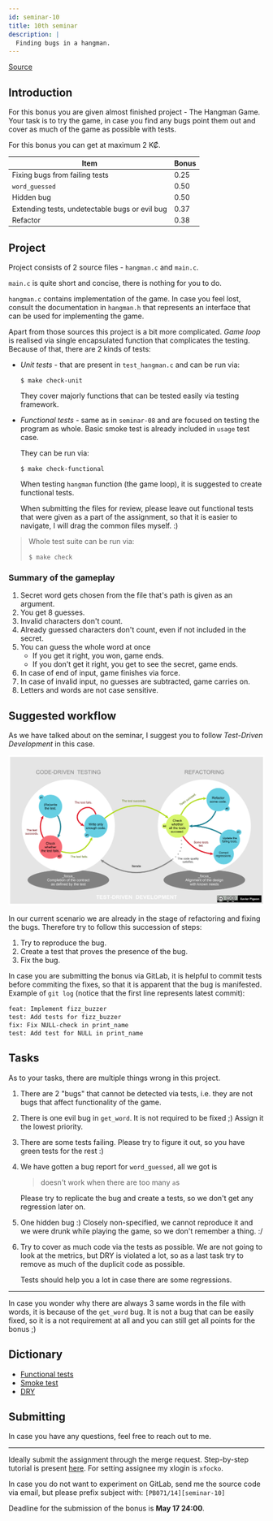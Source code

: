 ```yaml
---
id: seminar-10
title: 10th seminar
description: |
  Finding bugs in a hangman.
---
```


[Source](pathname:///files/pb071/bonuses/10.tar.gz)

## Introduction

For this bonus you are given almost finished project - The Hangman Game. Your
task is to try the game, in case you find any bugs point them out and cover as
much of the game as possible with tests.

For this bonus you can get at maximum 2 K₡.

| Item                                           | Bonus |
| ---------------------------------------------- | ----- |
| Fixing bugs from failing tests                 | 0.25  |
| `word_guessed`                                 | 0.50  |
| Hidden bug                                     | 0.50  |
| Extending tests, undetectable bugs or evil bug | 0.37  |
| Refactor                                       | 0.38  |

## Project

Project consists of 2 source files - `hangman.c` and `main.c`.

`main.c` is quite short and concise, there is nothing for you to do.

`hangman.c` contains implementation of the game. In case you feel lost, consult
the documentation in `hangman.h` that represents an interface that can be used
for implementing the game.

Apart from those sources this project is a bit more complicated. _Game loop_ is
realised via single encapsulated function that complicates the testing. Because
of that, there are 2 kinds of tests:

- _Unit tests_ - that are present in `test_hangman.c` and can be run via:

  ```
  $ make check-unit
  ```

  They cover majorly functions that can be tested easily via testing framework.

- _Functional tests_ - same as in `seminar-08` and are focused on testing the
  program as whole. Basic smoke test is already included in `usage` test case.

  They can be run via:

  ```
  $ make check-functional
  ```

  When testing `hangman` function (the game loop), it is suggested to create
  functional tests.

  When submitting the files for review, please leave out functional tests that
  were given as a part of the assignment, so that it is easier to navigate, I
  will drag the common files myself. :)

> Whole test suite can be run via:
>
> ```
> $ make check
> ```

### Summary of the gameplay

1. Secret word gets chosen from the file that's path is given as an argument.
2. You get 8 guesses.
3. Invalid characters don't count.
4. Already guessed characters don't count, even if not included in the secret.
5. You can guess the whole word at once
   - If you get it right, you won, game ends.
   - If you don't get it right, you get to see the secret, game ends.
6. In case of end of input, game finishes via force.
7. In case of invalid input, no guesses are subtracted, game carries on.
8. Letters and words are not case sensitive.

## Suggested workflow

As we have talked about on the seminar, I suggest you to follow
_Test-Driven Development_
in this case.

![TDD workflow](/files/pb071/bonuses/10/tdd_lifecycle.png)

In our current scenario we are already in the stage of refactoring and fixing the
bugs. Therefore try to follow this succession of steps:

1. Try to reproduce the bug.
2. Create a test that proves the presence of the bug.
3. Fix the bug.

In case you are submitting the bonus via GitLab, it is helpful to commit tests
before commiting the fixes, so that it is apparent that the bug is manifested.
Example of `git log` (notice that the first line represents latest commit):

```
feat: Implement fizz_buzzer
test: Add tests for fizz_buzzer
fix: Fix NULL-check in print_name
test: Add test for NULL in print_name
```

## Tasks

As to your tasks, there are multiple things wrong in this project.

1. There are 2 "bugs" that cannot be detected via tests, i.e. they are not bugs
   that affect functionality of the game.

2. There is one evil bug in `get_word`. It is not required to be fixed ;) Assign
   it the lowest priority.

3. There are some tests failing. Please try to figure it out, so you have green
   tests for the rest :)

4. We have gotten a bug report for `word_guessed`, all we got is

   > doesn't work when there are too many `a`s

   Please try to replicate the bug and create a tests, so we don't get any
   regression later on.

5. One hidden bug :) Closely non-specified, we cannot reproduce it and we were
   drunk while playing the game, so we don't remember a thing. :/

6. Try to cover as much code via the tests as possible. We are not going to look
   at the metrics, but DRY is violated a lot, so as a last task try to remove as
   much of the duplicit code as possible.

   Tests should help you a lot in case there are some regressions.

---

In case you wonder why there are always 3 same words in the file with words, it
is because of the `get_word` bug. It is not a bug that can be easily fixed, so
it is a not requirement at all and you can still get all points for the bonus ;)

## Dictionary

- [Functional tests](https://en.wikipedia.org/wiki/Functional_testing)
- [Smoke test](https://en.wikipedia.org/wiki/Smoke_testing_%28software%29)
- [DRY](https://en.wikipedia.org/wiki/Don%27t_repeat_yourself)

## Submitting

In case you have any questions, feel free to reach out to me.

---

Ideally submit the assignment through the merge request. Step-by-step tutorial
is present [here](../mr). For setting assignee my xlogin is `xfocko`.

In case you do not want to experiment on GitLab, send me the source code via
email, but please prefix subject with: `[PB071/14][seminar-10]`

Deadline for the submission of the bonus is **May 17 24:00**.
